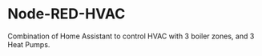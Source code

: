 # Node-RED-HVAC
Combination of Home Assistant to control HVAC with 3 boiler zones, and 3 Heat Pumps.
